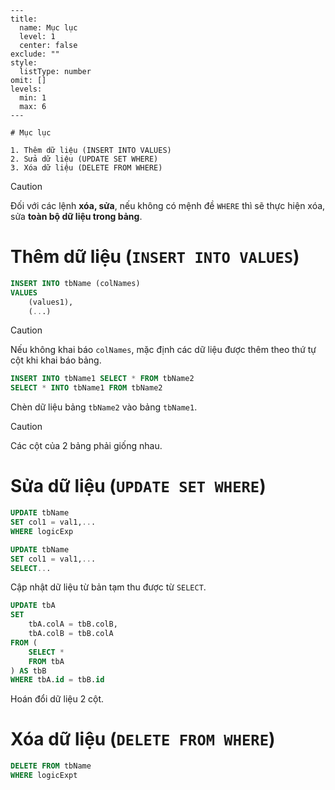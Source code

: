 
```insta-toc
---
title:
  name: Mục lục
  level: 1
  center: false
exclude: ""
style:
  listType: number
omit: []
levels:
  min: 1
  max: 6
---

# Mục lục

1. Thêm dữ liệu (INSERT INTO VALUES)
2. Sửa dữ liệu (UPDATE SET WHERE)
3. Xóa dữ liệu (DELETE FROM WHERE)
```


>[!CAUTION]
>Đối với các lệnh **xóa, sửa**, nếu không có mệnh đề `WHERE` thì sẽ thực hiện xóa, sửa **toàn bộ dữ liệu trong bảng**.

# Thêm dữ liệu (`INSERT INTO VALUES`)

```sql
INSERT INTO tbName (colNames)
VALUES
	(values1),
	(...)
```

>[!CAUTION]
>Nếu không khai báo `colNames`, mặc định các dữ liệu được thêm theo thứ tự cột khi khai báo bảng.

```sql
INSERT INTO tbName1 SELECT * FROM tbName2
SELECT * INTO tbName1 FROM tbName2
```
Chèn dữ liệu bảng `tbName2` vào bảng `tbName1`.

>[!CAUTION]
>Các cột của 2 bảng phải giống nhau.

# Sửa dữ liệu (`UPDATE SET WHERE`)

```sql
UPDATE tbName
SET col1 = val1,...
WHERE logicExp
```

```sql
UPDATE tbName
SET col1 = val1,...
SELECT...
```
Cập nhật dữ liệu từ bản tạm thu được từ `SELECT`.

```sql
UPDATE tbA
SET
	tbA.colA = tbB.colB,
	tbA.colB = tbB.colA
FROM (
	SELECT *
	FROM tbA
) AS tbB
WHERE tbA.id = tbB.id
```
Hoán đổi dữ liệu 2 cột.

# Xóa dữ liệu (`DELETE FROM WHERE`)

```sql
DELETE FROM tbName
WHERE logicExpt
```
